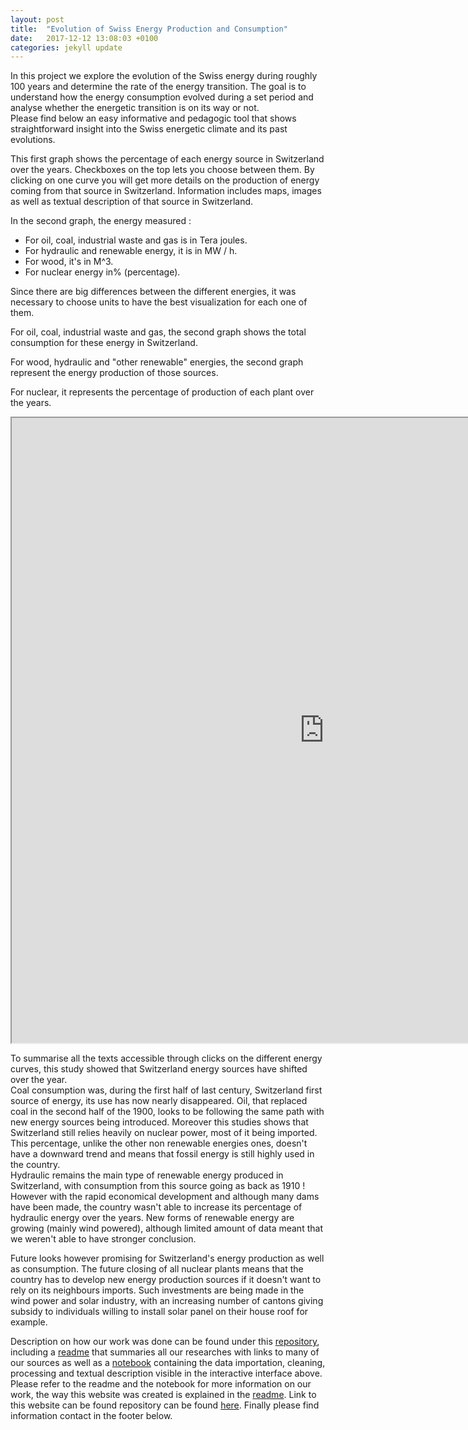 ```yaml
---
layout: post
title:  "Evolution of Swiss Energy Production and Consumption"
date:   2017-12-12 13:08:03 +0100
categories: jekyll update
---
```

In this project we explore the evolution of the Swiss energy during roughly 100 years and determine the rate of the energy transition. The goal is to understand how the energy consumption evolved during a set period and analyse whether the energetic transition is on its way or not. <br>Please find below an easy informative and pedagogic tool that shows straightforward insight into the Swiss energetic climate and its past evolutions. 

This first graph shows the percentage of each energy source in Switzerland over the years. Checkboxes on the top lets you choose between them. By clicking on one curve you will get more details on the production of energy coming from that source in Switzerland. Information includes maps, images as well as textual description of that source in Switzerland.  <br>

In the second graph, the energy measured :

- For oil, coal, industrial waste and gas is in Tera joules. 
- For hydraulic and renewable energy, it is in MW / h.
- For wood, it's in M^3.
- For nuclear energy in% (percentage).

Since there are big differences between the different energies, it was necessary to choose units to have the best visualization for each one of them.

For oil, coal, industrial waste and gas, the second graph shows the total consumption for these energy in Switzerland.

For wood, hydraulic and "other renewable" energies, the second graph represent the energy production of those sources.

For nuclear, it represents the percentage of production of each plant over the years.

<iframe title="ADA project iframe" src="https://rawgit.com/IsaacLeimgruber/ADA_labs_repo/master/Project/TestWebsite/template/index.html" width="1000" height="1000">
  <p>Your browser does not support iframes.</p>
</iframe>

To summarise all the texts accessible through clicks on the different energy curves, this study showed that Switzerland energy sources have shifted over the year. <br>Coal consumption was, during the first half of last century, Switzerland first source of energy, its use has now nearly disappeared. Oil, that replaced coal in the second half of the 1900, looks to be following the same path with new energy sources being introduced. Moreover this studies shows that Switzerland still relies heavily on nuclear power, most of it being imported. This percentage, unlike the other non renewable energies ones, doesn't have a downward trend and means that fossil energy is still highly used in the country. <br>Hydraulic remains the main type of renewable energy produced in Switzerland, with consumption from this source going as back as 1910 ! However with the rapid economical development and although many  dams have been made, the country wasn't able to increase its percentage of hydraulic energy over the years. New forms of renewable energy are growing (mainly wind powered), although limited amount of data meant that we weren't able to have stronger conclusion.<br>

Future looks however promising for Switzerland's energy production as well as consumption. The future closing of all nuclear plants means that the country has to develop new energy production sources if it doesn't want to rely on its neighbours imports. Such investments are being made in the wind power and solar industry, with an increasing number of cantons giving subsidy to individuals willing to install solar panel on their house roof for example.

Description on how our work was done can be found under this [repository](https://github.com/IsaacLeimgruber/ADA_labs_repo/blob/master/Project/), including a [readme](https://github.com/IsaacLeimgruber/ADA_labs_repo/blob/master/Project/README.md) that summaries all our researches with links to many of our sources as well as a [notebook](https://github.com/IsaacLeimgruber/ADA_labs_repo/blob/master/Project/Project_Final.ipynb) containing the data importation, cleaning, processing and textual description visible in the interactive interface above. Please refer to the readme and the notebook for more information on our work, the way this website was created is explained in the [readme](https://github.com/IsaacLeimgruber/ADA_labs_repo/blob/master/Project/README.md). Link to this website can be found repository can be found [here](https://github.com/charlesthiebaut/charlesthiebaut.github.io). Finally please find information contact in the footer below.